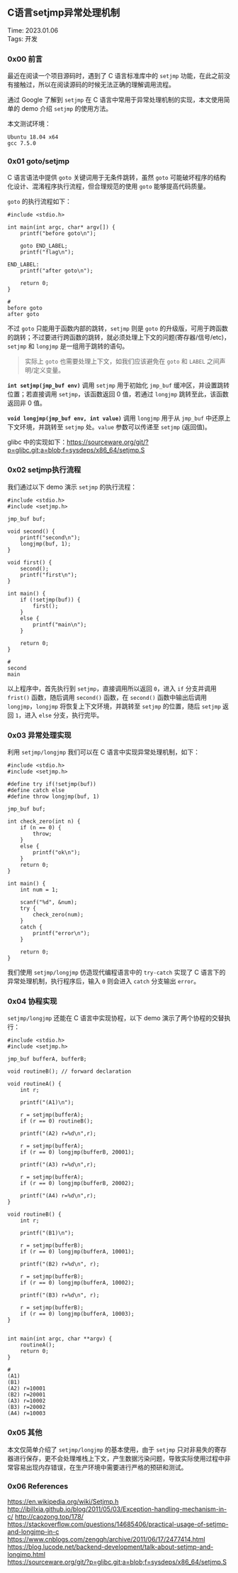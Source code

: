 ## C语言setjmp异常处理机制

Time: 2023.01.06  
Tags: 开发  


### 0x00 前言

最近在阅读一个项目源码时，遇到了 C 语言标准库中的 `setjmp` 功能，在此之前没有接触过，所以在阅读源码的时候无法正确的理解调用流程。

通过 Google 了解到 `setjmp` 在 C 语言中常用于异常处理机制的实现，本文使用简单的 demo 介绍 `setjmp` 的使用方法。

本文测试环境：
```
Ubuntu 18.04 x64
gcc 7.5.0
```

### 0x01 goto/setjmp
C 语言语法中提供 `goto` 关键词用于无条件跳转，虽然 `goto` 可能破坏程序的结构化设计、混淆程序执行流程，但合理规范的使用 `goto` 能够提高代码质量。

`goto` 的执行流程如下：
```
#include <stdio.h>

int main(int argc, char* argv[]) {
    printf("before goto\n");

    goto END_LABEL;
    printf("flag\n");

END_LABEL:
    printf("after goto\n");

    return 0;
}

#
before goto
after goto
```

不过 `goto` 只能用于函数内部的跳转，`setjmp` 则是 `goto` 的升级版，可用于跨函数的跳转；不过要进行跨函数的跳转，就必须处理上下文的问题(寄存器/信号/etc)，`setjmp` 和 `longjmp` 是一组用于跳转的语句。

>实际上 `goto` 也需要处理上下文，如我们应该避免在 `goto` 和 `LABEL` 之间声明/定义变量。

**`int setjmp(jmp_buf env)`**
调用 `setjmp` 用于初始化 `jmp_buf` 缓冲区，并设置跳转位置；若直接调用 `setjmp`，该函数返回 0 值，若通过 `longjmp` 跳转至此，该函数返回非 0 值。

**`void longjmp(jmp_buf env, int value)`**
调用 `longjmp` 用于从 `jmp_buf` 中还原上下文环境，并跳转至 `setjmp` 处。`value` 参数可以传递至 `setjmp` (返回值)。

glibc 中的实现如下：https://sourceware.org/git/?p=glibc.git;a=blob;f=sysdeps/x86_64/setjmp.S

### 0x02 setjmp执行流程
我们通过以下 demo 演示 `setjmp` 的执行流程：
```
#include <stdio.h>
#include <setjmp.h>

jmp_buf buf;

void second() {
    printf("second\n");
    longjmp(buf, 1);
}

void first() {
    second();
    printf("first\n");
}

int main() {
    if (!setjmp(buf)) {
        first();
    }
    else {
        printf("main\n");
    }

    return 0;
}

#
second
main
```

以上程序中，首先执行到 `setjmp`，直接调用所以返回 `0`，进入 `if` 分支并调用 `frist()` 函数，随后调用 `second()` 函数，在 `second()` 函数中输出后调用 `longjmp`，`longjmp` 将恢复上下文环境，并跳转至 `setjmp` 的位置，随后 `setjmp` 返回 `1`，进入 `else` 分支，执行完毕。

### 0x03 异常处理实现
利用 `setjmp/longjmp` 我们可以在 C 语言中实现异常处理机制，如下：
```
#include <stdio.h>
#include <setjmp.h>

#define try if(!setjmp(buf))
#define catch else
#define throw longjmp(buf, 1)

jmp_buf buf;

int check_zero(int n) {
    if (n == 0) {
        throw;
    }
    else {
        printf("ok\n");
    }
    return 0;
}

int main() {
    int num = 1;

    scanf("%d", &num);
    try {
        check_zero(num);
    }
    catch {
        printf("error\n");
    }

    return 0;
}
```

我们使用 `setjmp/longjmp` 仿造现代编程语言中的 `try-catch` 实现了 C 语言下的异常处理机制，执行程序后，输入 `0` 则会进入 `catch` 分支输出 `error`。

### 0x04 协程实现
`setjmp/longjmp` 还能在 C 语言中实现协程，以下 demo 演示了两个协程的交替执行：
```
#include <stdio.h>
#include <setjmp.h>

jmp_buf bufferA, bufferB;

void routineB(); // forward declaration 

void routineA() {
    int r;

    printf("(A1)\n");

    r = setjmp(bufferA);
    if (r == 0) routineB();

    printf("(A2) r=%d\n",r);

    r = setjmp(bufferA);
    if (r == 0) longjmp(bufferB, 20001);

    printf("(A3) r=%d\n",r);

    r = setjmp(bufferA);
    if (r == 0) longjmp(bufferB, 20002);

    printf("(A4) r=%d\n",r);
}

void routineB() {
    int r;

    printf("(B1)\n");

    r = setjmp(bufferB);
    if (r == 0) longjmp(bufferA, 10001);

    printf("(B2) r=%d\n", r);

    r = setjmp(bufferB);
    if (r == 0) longjmp(bufferA, 10002);

    printf("(B3) r=%d\n", r);

    r = setjmp(bufferB);
    if (r == 0) longjmp(bufferA, 10003);
}


int main(int argc, char **argv) {
    routineA();
    return 0;
}

#
(A1)
(B1)
(A2) r=10001
(B2) r=20001
(A3) r=10002
(B3) r=20002
(A4) r=10003
```

### 0x05 其他
本文仅简单介绍了 `setjmp/longjmp` 的基本使用，由于 `setjmp` 只对非易失的寄存器进行保存，更不会处理堆栈上下文，产生数据污染问题，导致实际使用过程中非常容易出现内存错误，在生产环境中需要进行严格的预研和测试。


### 0x06 References  
https://en.wikipedia.org/wiki/Setjmp.h  
http://ibillxia.github.io/blog/2011/05/03/Exception-handling-mechanism-in-c/
http://caozong.top/178/
https://stackoverflow.com/questions/14685406/practical-usage-of-setjmp-and-longjmp-in-c
https://www.cnblogs.com/zengqh/archive/2011/06/17/2477414.html
https://blog.lucode.net/backend-development/talk-about-setjmp-and-longjmp.html  
https://sourceware.org/git/?p=glibc.git;a=blob;f=sysdeps/x86_64/setjmp.S  
